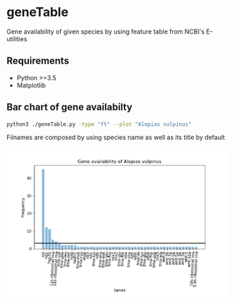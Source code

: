 # geneTable
Gene availability of given species by using feature table from NCBI's E-utilities

## Requirements
* Python >=3.5
* Matplotlib

## Bar chart of gene availabilty 

```Bash
python3 ./geneTable.py -type "ft" --plot "Alopias vulpinus"
```
Filnames are composed by using species name as well as its title by default

![](https://github.com/Ulises-Rosas/geneTable/blob/master/img/Alopias_vulpinus_GeneAvailability.png)
